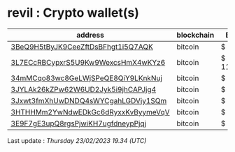 # revil : Crypto wallet(s)

| address | blockchain | Balance |
|---|---|---|
| [3BeQ9H5tByJK9CeeZftDsBFhgt1i5Q7AQK](https://www.blockchain.com/explorer/addresses/btc/3BeQ9H5tByJK9CeeZftDsBFhgt1i5Q7AQK) | bitcoin | $ 3006 |
| [3L7ECcRBCypxrS5U9Kw9WexcsHmX4wKYz6](https://www.blockchain.com/explorer/addresses/btc/3L7ECcRBCypxrS5U9Kw9WexcsHmX4wKYz6) | bitcoin | $ 11042163 |
| [34mMCqo83wc8GeLWjSPeQE8QiY9LKnkNuj](https://www.blockchain.com/explorer/addresses/btc/34mMCqo83wc8GeLWjSPeQE8QiY9LKnkNuj) | bitcoin | $ 47778 |
| [3JYLAk26kZPw62W6UD2Jyk5i9jhCAPJjg4](https://www.blockchain.com/explorer/addresses/btc/3JYLAk26kZPw62W6UD2Jyk5i9jhCAPJjg4) | bitcoin | $ 321653 |
| [3Jxwt3fmXhUwDNDQ4sWYCgahLGDVjy1SQm](https://www.blockchain.com/explorer/addresses/btc/3Jxwt3fmXhUwDNDQ4sWYCgahLGDVjy1SQm) | bitcoin | $ 434830 |
| [3HTHHMm2YwNdwEDkGc6dRyxxKvByymeVqV](https://www.blockchain.com/explorer/addresses/btc/3HTHHMm2YwNdwEDkGc6dRyxxKvByymeVqV) | bitcoin | $ 286355 |
| [3E9F7gE3upQ8rgsPjwiKH7ugfdneypPjqj](https://www.blockchain.com/explorer/addresses/btc/3E9F7gE3upQ8rgsPjwiKH7ugfdneypPjqj) | bitcoin | $ 0 |

Last update : _Thursday 23/02/2023 19.34 (UTC)_

